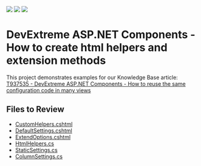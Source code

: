 <!-- default badges list -->
![](https://img.shields.io/endpoint?url=https://codecentral.devexpress.com/api/v1/VersionRange/301969954/20.1.7%2B)
[![](https://img.shields.io/badge/Open_in_DevExpress_Support_Center-FF7200?style=flat-square&logo=DevExpress&logoColor=white)](https://supportcenter.devexpress.com/ticket/details/T937856)
[![](https://img.shields.io/badge/📖_How_to_use_DevExpress_Examples-e9f6fc?style=flat-square)](https://docs.devexpress.com/GeneralInformation/403183)
<!-- default badges end -->

# DevExtreme ASP.NET Components - How to create html helpers and extension methods

This project demonstrates examples for our Knowledge Base article: [T937535 - DevExtreme ASP.NET Components - How to reuse the same configuration code in many views](https://supportcenter.devexpress.com/ticket/details/t937535/devextreme-asp-net-components-how-to-reuse-the-same-configuration-code-in-many-views)

## Files to Review

* [CustomHelpers.cshtml](./CS/HtmlHelpersExtensions/Views/Home/CustomHelpers.cshtml)
* [DefaultSettings.cshtml](./CS/HtmlHelpersExtensions/Views/Home/DefaultSettings.cshtml)
* [ExtendOptions.cshtml](./CS/HtmlHelpersExtensions/Views/Home/ExtendOptions.cshtml)
* [HtmlHelpers.cs](./CS/HtmlHelpersExtensions/Helpers/HtmlHelpers.cs)
* [StaticSettings.cs](./CS/HtmlHelpersExtensions/Helpers/StaticSettings.cs)
* [ColumnSettings.cs](./CS/HtmlHelpersExtensions/Helpers/ColumnSettings.cs)
